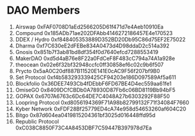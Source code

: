 # DAO Members
1) Airswap		          0xFAF0708D1aEd2566205D61f471d7e4Aeb10910Ea
2) Compound		          0x185ADb71ae202DFAbb4146272186457E4e170523
3) DDEX / Hydro		      0xf848405353889D352BD20Db95C86d75EF2E75022
4) Dharma		            0xf7C630eE2dFEBe834A0473d4D98ddaD2c514a392
5) Gnosis		            0x851b7f3ab81bd8df354f0d7640efcd7288553419
6) MakerDAO		          0xd5d4aB76e8F22a0FdCeF8F483cC794a74A1a928e
7) theocean		          0x02e6f32bf32948ccfc0ff30858ef6c02c9b6f507
8) Prycto		            0x5aA0C20df887B11520E141E0cAC9F56f207bf9B0
9) Set Protocol		      0xf4b583293339425CF94203e186D097589Af5a611
10) Blockfolio		      0x36DEE7493Cb4fDEbbF6FD67BE4D4ec559aa61fe1
11) OmiseGO		          0x8409DCfCBDb0A78930D87Fb6c06BD8119Bb94bF5
12) GOPAX		            0x6707A6763c6Dc64DE7C4048A27b6303292F88F50
13) Loopring Protocol 	0xd8056194369F71A98b82799132F71f34084F7660
14) Kyber Network 	    0xFDF28Bf25779ED4cA74e958d54653260af604C20
15) Bitgo 		          0x87d604ea0419815204361bf3025d016448ffd95d
16) Republic Protocol 	0xC038C8850F73C4A8453DBF7C59447B397978d7Ea

